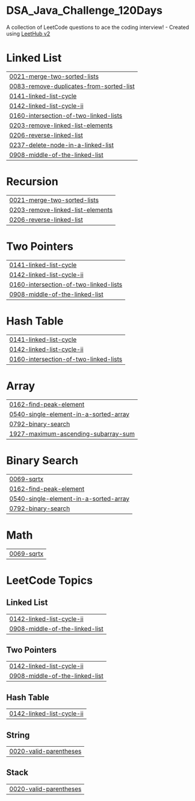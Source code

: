 # DSA_Java_Challenge_120Days
A collection of LeetCode questions to ace the coding interview! - Created using [LeetHub v2](https://github.com/arunbhardwaj/LeetHub-2.0)


# Linked List
|  |
| ------- |
| [0021-merge-two-sorted-lists](https://github.com/surajit1312/DSA_Java_Challenge_120Days/tree/master/LinkedList/Easy/0021-merge-two-sorted-lists) |
| [0083-remove-duplicates-from-sorted-list](https://github.com/surajit1312/DSA_Java_Challenge_120Days/tree/master/LinkedList/Easy/0083-remove-duplicates-from-sorted-list) |
| [0141-linked-list-cycle](https://github.com/surajit1312/DSA_Java_Challenge_120Days/tree/master/LinkedList/Easy/0141-linked-list-cycle) |
| [0142-linked-list-cycle-ii](https://github.com/surajit1312/DSA_Java_Challenge_120Days/tree/master/LinkedList/Medium/0142-linked-list-cycle-ii) |
| [0160-intersection-of-two-linked-lists](https://github.com/surajit1312/DSA_Java_Challenge_120Days/tree/master/LinkedList/Easy/0160-intersection-of-two-linked-lists) |
| [0203-remove-linked-list-elements](https://github.com/surajit1312/DSA_Java_Challenge_120Days/tree/master/LinkedList/Easy/0203-remove-linked-list-elements) |
| [0206-reverse-linked-list](https://github.com/surajit1312/DSA_Java_Challenge_120Days/tree/master/LinkedList/Easy/0206-reverse-linked-list) |
| [0237-delete-node-in-a-linked-list](https://github.com/surajit1312/DSA_Java_Challenge_120Days/tree/master/LinkedList/Medium/0237-delete-node-in-a-linked-list) |
| [0908-middle-of-the-linked-list](https://github.com/surajit1312/DSA_Java_Challenge_120Days/tree/master/LinkedList/Easy/0908-middle-of-the-linked-list) |
# Recursion
|  |
| ------- |
| [0021-merge-two-sorted-lists](https://github.com/surajit1312/DSA_Java_Challenge_120Days/tree/master/0021-merge-two-sorted-lists) |
| [0203-remove-linked-list-elements](https://github.com/surajit1312/DSA_Java_Challenge_120Days/tree/master/LinkedList/Easy/0203-remove-linked-list-elements) |
| [0206-reverse-linked-list](https://github.com/surajit1312/DSA_Java_Challenge_120Days/tree/master/LinkedList/Easy/0206-reverse-linked-list) |
# Two Pointers
|  |
| ------- |
| [0141-linked-list-cycle](https://github.com/surajit1312/DSA_Java_Challenge_120Days/tree/master/LinkedList/Easy/0141-linked-list-cycle) |
| [0142-linked-list-cycle-ii](https://github.com/surajit1312/DSA_Java_Challenge_120Days/tree/master/0142-linked-list-cycle-ii) |
| [0160-intersection-of-two-linked-lists](https://github.com/surajit1312/DSA_Java_Challenge_120Days/tree/master/LinkedList/Easy/0160-intersection-of-two-linked-lists) |
| [0908-middle-of-the-linked-list](https://github.com/surajit1312/DSA_Java_Challenge_120Days/tree/master/LinkedList/Easy/0908-middle-of-the-linked-list) |
# Hash Table
|  |
| ------- |
| [0141-linked-list-cycle](https://github.com/surajit1312/DSA_Java_Challenge_120Days/tree/master/LinkedList/Easy/0141-linked-list-cycle) |
| [0142-linked-list-cycle-ii](https://github.com/surajit1312/DSA_Java_Challenge_120Days/tree/master/0142-linked-list-cycle-ii) |
| [0160-intersection-of-two-linked-lists](https://github.com/surajit1312/DSA_Java_Challenge_120Days/tree/master/LinkedList/Easy/0160-intersection-of-two-linked-lists) |
# Array
|  |
| ------- |
| [0162-find-peak-element](https://github.com/surajit1312/DSA_Java_Challenge_120Days/tree/master/BinarySearch/Medium/0162-find-peak-element) |
| [0540-single-element-in-a-sorted-array](https://github.com/surajit1312/DSA_Java_Challenge_120Days/tree/master/BinarySearch/Medium/0540-single-element-in-a-sorted-array) |
| [0792-binary-search](https://github.com/surajit1312/DSA_Java_Challenge_120Days/tree/master/BinarySearch/Easy/0792-binary-search) |
| [1927-maximum-ascending-subarray-sum](https://github.com/surajit1312/DSA_Java_Challenge_120Days/tree/master/Array/Easy/1927-maximum-ascending-subarray-sum) |
# Binary Search
|  |
| ------- |
| [0069-sqrtx](https://github.com/surajit1312/DSA_Java_Challenge_120Days/tree/master/BinarySearch/Easy/0069-sqrtx) |
| [0162-find-peak-element](https://github.com/surajit1312/DSA_Java_Challenge_120Days/tree/master/BinarySearch/Medium/0162-find-peak-element) |
| [0540-single-element-in-a-sorted-array](https://github.com/surajit1312/DSA_Java_Challenge_120Days/tree/master/BinarySearch/Medium/0540-single-element-in-a-sorted-array) |
| [0792-binary-search](https://github.com/surajit1312/DSA_Java_Challenge_120Days/tree/master/BinarySearch/Easy/0792-binary-search) |
# Math
|  |
| ------- |
| [0069-sqrtx](https://github.com/surajit1312/DSA_Java_Challenge_120Days/tree/master/BinarySearch/Easy/0069-sqrtx) |
<!---LeetCode Topics Start-->
# LeetCode Topics
## Linked List
|  |
| ------- |
| [0142-linked-list-cycle-ii](https://github.com/surajit1312/DSA_Java_Challenge_120Days/tree/master/0142-linked-list-cycle-ii) |
| [0908-middle-of-the-linked-list](https://github.com/surajit1312/DSA_Java_Challenge_120Days/tree/master/0908-middle-of-the-linked-list) |
## Two Pointers
|  |
| ------- |
| [0142-linked-list-cycle-ii](https://github.com/surajit1312/DSA_Java_Challenge_120Days/tree/master/0142-linked-list-cycle-ii) |
| [0908-middle-of-the-linked-list](https://github.com/surajit1312/DSA_Java_Challenge_120Days/tree/master/0908-middle-of-the-linked-list) |
## Hash Table
|  |
| ------- |
| [0142-linked-list-cycle-ii](https://github.com/surajit1312/DSA_Java_Challenge_120Days/tree/master/0142-linked-list-cycle-ii) |
## String
|  |
| ------- |
| [0020-valid-parentheses](https://github.com/surajit1312/DSA_Java_Challenge_120Days/tree/master/0020-valid-parentheses) |
## Stack
|  |
| ------- |
| [0020-valid-parentheses](https://github.com/surajit1312/DSA_Java_Challenge_120Days/tree/master/0020-valid-parentheses) |
<!---LeetCode Topics End-->
